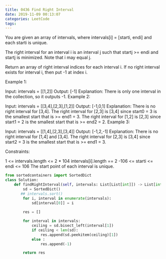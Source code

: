 ```yaml
---
title: 0436 Find Right Interval
date: 2019-11-09 00:13:07
categories: LeetCode
tags:
---
```


You are given an array of intervals, where intervals[i] = [starti, endi] and each starti is unique.

The right interval for an interval i is an interval j such that startj >= endi and startj is minimized. Note that i may equal j.

Return an array of right interval indices for each interval i. If no right interval exists for interval i, then put -1 at index i.

 

Example 1:

Input: intervals = [[1,2]]
Output: [-1]
Explanation: There is only one interval in the collection, so it outputs -1.
Example 2:

Input: intervals = [[3,4],[2,3],[1,2]]
Output: [-1,0,1]
Explanation: There is no right interval for [3,4].
The right interval for [2,3] is [3,4] since start0 = 3 is the smallest start that is >= end1 = 3.
The right interval for [1,2] is [2,3] since start1 = 2 is the smallest start that is >= end2 = 2.
Example 3:

Input: intervals = [[1,4],[2,3],[3,4]]
Output: [-1,2,-1]
Explanation: There is no right interval for [1,4] and [3,4].
The right interval for [2,3] is [3,4] since start2 = 3 is the smallest start that is >= end1 = 3.
 

Constraints:

1 <= intervals.length <= 2 * 104
intervals[i].length == 2
-106 <= starti <= endi <= 106
The start point of each interval is unique.




```python
from sortedcontainers import SortedDict
class Solution:
    def findRightInterval(self, intervals: List[List[int]]) -> List[int]:
        sd = SortedDict()
       ## intervals.sort()
        for i, interval in enumerate(intervals):
            sd[interval[0]] = i
        
        res = []

        for interval in intervals:
            ceiling = sd.bisect_left(interval[1])
            if ceiling < len(sd):
                res.append(sd.peekitem(ceiling)[1])
            else :
                res.append(-1)

        return res
```
